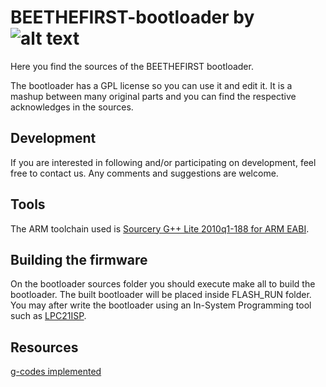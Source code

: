 

BEETHEFIRST-bootloader by ![alt text](https://www.beeverycreative.com/client/skins/images/logo.png "Logo Title Text 1")
===============================



Here you find the sources of the BEETHEFIRST bootloader. 

The bootloader has a GPL license so you can use it and edit it. It is a mashup between many original parts and you can find the respective acknowledges in the sources.


Development
-------- 
If you are interested in following and/or participating on development, feel free to contact us.
Any comments and suggestions are welcome.

Tools
------------
The ARM toolchain used is [Sourcery G++ Lite 2010q1-188 for ARM EABI](https://sourcery.mentor.com/sgpp/lite/arm/portal/release1294).

Building the firmware 
------------
On the bootloader sources folder you should execute make all to build the bootloader. The built bootloader will be placed inside FLASH_RUN folder. You may after write the bootloader using an In-System Programming tool such as [LPC21ISP](http://lpc21isp.sourceforge.net/).


Resources
------------

[g-codes implemented](https://github.com/beeverycreative/beethefirst-bootloader/blob/master/gcode.md)


